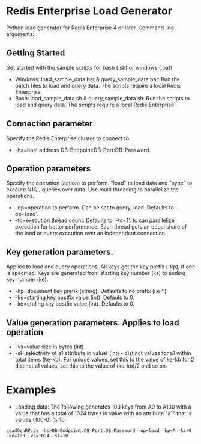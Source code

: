 # Redis Enterprise Load Generator
Python load generator for Redis Enterprise 4 or later. Command line arguments:

## Getting Started
Get started with the sample scripts for bash (.sh) or windows (.bat)
* Windows: load_sample_data.bat & query_sample_data.bat: Run the batch files to load and query data. The scripts require a local Redis Enterprise
* Bash: load_sample_data.sh & query_sample_data.sh: Run the scripts to load and query data. The scripts require a local Redis Enterprise

## Connection parameter
Specify the Redis Enterprise cluster to connect to.
* -hs=host address DB-Endpoint:DB-Port:DB-Password.

## Operation parameters
Specify the operation (action) to perform. "load" to load data and "sync" to execute N1QL queries over data. Use multi threading to parallelize the operations. 
* -op=operation to perform. Can be set to query, load. Defaults to '-op=load'.
* -tc=execution thread count. Defaults to '-tc=1'. tc can parallelize execution for better performance. Each thread gets an equal share of the load or query execution over an independent connection.

## Key generation parameters. 
Applies to load and query operations. All keys get the key prefix (-kp), if one is specified. Keys are generated from starting key number (ks) to ending key number (ke). 
* -kp=document key prefix (string). Defaults to no prefix (i.e '')
* -ks=starting key postfix value (int). Defauls to 0.
* -ke=ending key postfix value (int). Defaults to 0.

## Value generation parameters. Applies to load operation
* -vs=value size in bytes (int)
* -sl=selectivity of a1 attribute in valuet (int) - distinct values for a1 within total items (ke-kb). For unique values, set this to the value of ke-kb for 2 distinct a1 values, set this to the value of (ke-kb)/2 and so on.

# Examples
* Loading data: The following generates 100 keys from A0 to A100 with a value that has a total of 1024 bytes in value with an attribute "a1" that is values (100-0) % 10

```LoadGenRP.py -hs=DB-Endpoint:DB-Port:DB-Password -op=load -kp=A -ks=0 -ke=100 -vs=1024 -sl=10```
